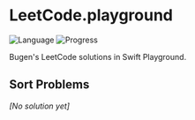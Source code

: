 # LeetCode.playground
![Language](https://img.shields.io/badge/Language-Swift%205.2-orange.svg)
![Progress](https://img.shields.io/badge/Count-0-orange.svg)

Bugen's LeetCode solutions in Swift Playground.
## Sort Problems
*[No solution yet]*
